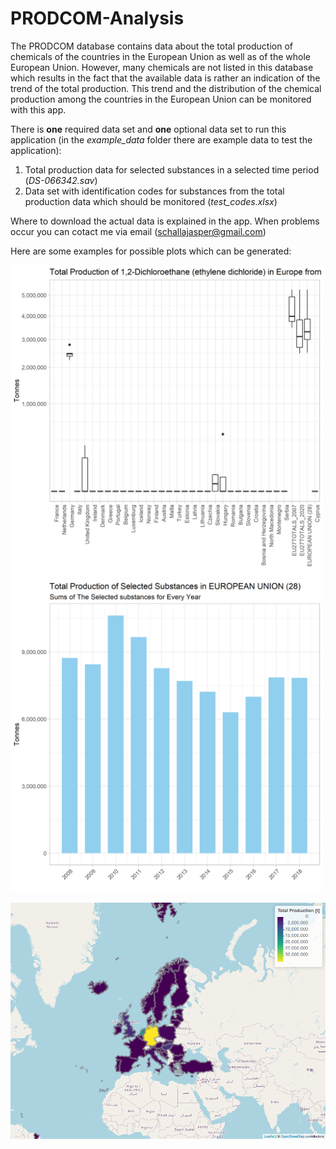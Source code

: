 # PRODCOM-Analysis

The PRODCOM database contains data about the total production of chemicals of the countries in the European Union as well as of the whole European Union. However, many chemicals are not listed in this database which results in the fact that the available data is rather an indication of the trend of the total production. This trend and the distribution of the chemical production among the countries in the European Union can be monitored with this app. 

There is **one** required data set and **one** optional data set to run this application (in the *example_data* folder there are example data to test the application):
1. Total production data for selected substances in a selected time period (*DS-066342.sav*)
2. Data set with identification codes for substances from the total production data which should be monitored (*test_codes.xlsx*)

Where to download the actual data is explained in the app. When problems occur you can cotact me via email (schallajasper@gmail.com)

Here are some examples for possible plots which can be generated:

<p float="left">
<img src="/PRODCOM-analysis/example_plots/Europe_plot.png" width="500"/>
<img src="/PRODCOM-analysis/example_plots/European_union(28)_plot.png" width="500"/>
</p>
<p align="center">
<img src="/PRODCOM-analysis/example_plots/map_europe.png" width="700"/>
</p>